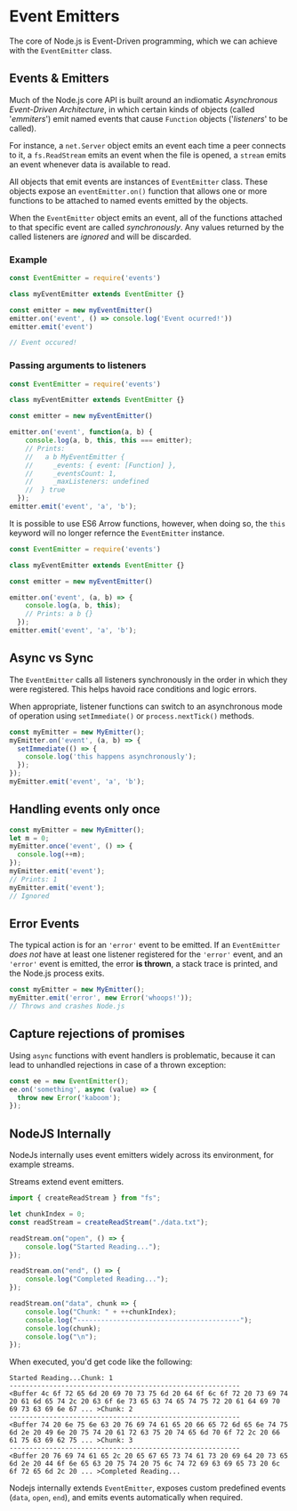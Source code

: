 # Event Emitters

The core of Node.js is Event-Driven programming, which we can achieve with the `EventEmitter` class.

## Events & Emitters

Much of the Node.js core API is built around an indiomatic _Asynchronous Event-Driven Architecture_, in which certain kinds of objects (called '_emmiters_') emit named events that cause `Function` objects ('_listeners_' to be called).

For instance, a `net.Server` object emits an event each time a peer connects to it, a `fs.ReadStream` emits an event when the file is opened, a `stream` emits an event whenever data is available to read.

All objects that emit events are instances of `EventEmitter` class. These objects expose an `eventEmitter.on()` function that allows one or more functions to be attached to named events emitted by the objects.

When the `EventEmitter` object emits an event, all of the functions attached to that specific event are called _synchronously_. Any values returned by the called listeners are _ignored_ and will be discarded.

### Example

```javascript
const EventEmitter = require('events')

class myEventEmitter extends EventEmitter {}

const emitter = new myEventEmitter()
emitter.on('event', () => console.log('Event ocurred!'))
emitter.emit('event')

// Event occured!
```

### Passing arguments to listeners

```javascript
const EventEmitter = require('events')

class myEventEmitter extends EventEmitter {}

const emitter = new myEventEmitter()

emitter.on('event', function(a, b) {
	console.log(a, b, this, this === emitter);
	// Prints:
	//   a b MyEventEmitter {
	//     _events: { event: [Function] },
	//     _eventsCount: 1,
	//     _maxListeners: undefined
	//	} true
  });
emitter.emit('event', 'a', 'b');
```

It is possible to use ES6 Arrow functions, however, when doing so, the `this` keyword will no longer refernce the `EventEmitter` instance.

```javascript
const EventEmitter = require('events')

class myEventEmitter extends EventEmitter {}

const emitter = new myEventEmitter()

emitter.on('event', (a, b) => {
	console.log(a, b, this);
	// Prints: a b {}
  });
emitter.emit('event', 'a', 'b');
```

## Async vs Sync

The `EventEmitter` calls all listeners synchronously in the order in which they were registered. This helps havoid race conditions and logic errors.

When appropriate, listener functions can switch to an asynchronous mode of operation using `setImmediate()` or `process.nextTick()` methods.

```javascript
const myEmitter = new MyEmitter();
myEmitter.on('event', (a, b) => {
  setImmediate(() => {
    console.log('this happens asynchronously');
  });
});
myEmitter.emit('event', 'a', 'b');
```

## Handling events only once

```javascript
const myEmitter = new MyEmitter();
let m = 0;
myEmitter.once('event', () => {
  console.log(++m);
});
myEmitter.emit('event');
// Prints: 1
myEmitter.emit('event');
// Ignored
```

## Error Events

The typical action is for an `'error'` event to be emitted. If an `EventEmitter` _does not_ have at least one listener registered for the `'error'` event, and an `'error'` event is emitted, the error __is thrown__, a stack trace is printed, and the Node.js process exits.

```javascript
const myEmitter = new MyEmitter();
myEmitter.emit('error', new Error('whoops!'));
// Throws and crashes Node.js
```

## Capture rejections of promises

Using `async` functions with event handlers is problematic, because it can lead to unhandled rejections in case of a thrown exception:

```javascript
const ee = new EventEmitter();
ee.on('something', async (value) => {
  throw new Error('kaboom');
});
```

## NodeJS Internally

NodeJs internally uses event emitters widely across its environment, for example streams.

Streams extend event emitters.

```js
import { createReadStream } from "fs";

let chunkIndex = 0;
const readStream = createReadStream("./data.txt");

readStream.on("open", () => {
    console.log("Started Reading...");
});

readStream.on("end", () => {
    console.log("Completed Reading...");
});

readStream.on("data", chunk => {
    console.log("Chunk: " + ++chunkIndex);
    console.log("-----------------------------------------");
    console.log(chunk);
    console.log("\n");
});
```

When executed, you'd get code like the following:

```text
Started Reading...Chunk: 1
----------------------------------------------------------
<Buffer 4c 6f 72 65 6d 20 69 70 73 75 6d 20 64 6f 6c 6f 72 20 73 69 74 20 61 6d 65 74 2c 20 63 6f 6e 73 65 63 74 65 74 75 72 20 61 64 69 70 69 73 63 69 6e 67 ... >Chunk: 2
----------------------------------------------------------
<Buffer 74 20 6e 75 6e 63 20 76 69 74 61 65 20 66 65 72 6d 65 6e 74 75 6d 2e 20 49 6e 20 75 74 20 61 72 63 75 20 74 65 6d 70 6f 72 2c 20 66 61 75 63 69 62 75 ... >Chunk: 3
----------------------------------------------------------
<Buffer 20 76 69 74 61 65 2c 20 65 67 65 73 74 61 73 20 69 64 20 73 65 6d 2e 20 44 6f 6e 65 63 20 75 74 20 75 6c 74 72 69 63 69 65 73 20 6c 6f 72 65 6d 2c 20 ... >Completed Reading...
```

Nodejs internally extends `EventEmitter`, exposes custom predefined events (`data`, `open`, `end`), and emits events automatically when required.
